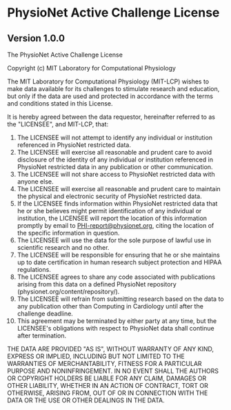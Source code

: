 # PhysioNet Active Challenge License

## Version 1.0.0

The PhysioNet Active Challenge License

Copyright (c) <YEAR> MIT Laboratory for Computational Physiology

The MIT Laboratory for Computational Physiology (MIT-LCP) wishes to make data available for its challenges to stimulate research and education, but only if the data are used and protected in accordance with the terms and conditions stated in this License.

It is hereby agreed between the data requestor, hereinafter referred to as the "LICENSEE", and MIT-LCP, that:

1. The LICENSEE will not attempt to identify any individual or institution referenced in PhysioNet restricted data.
2. The LICENSEE will exercise all reasonable and prudent care to avoid disclosure of the identity of any individual or institution referenced in PhysioNet restricted data in any publication or other communication.
3. The LICENSEE will not share access to PhysioNet restricted data with anyone else.
4. The LICENSEE will exercise all reasonable and prudent care to maintain the physical and electronic security of PhysioNet restricted data.
5. If the LICENSEE finds information within PhysioNet restricted data that he or she believes might permit identification of any individual or institution, the LICENSEE will report the location of this information promptly by email to PHI-report@physionet.org, citing the location of the specific information in question.
6. The LICENSEE will use the data for the sole purpose of lawful use in scientific research and no other.
7. The LICENSEE will be responsible for ensuring that he or she maintains up to date certification in human research subject protection and HIPAA regulations.
9. The LICENSEE agrees to share any code associated with publications arising from this data on a defined PhysioNet repository (physionet.org/content/repository/).
10. The LICENSEE will refrain from submitting research based on the data to any publication other than Computing in Cardiology until after the challenge deadline.
11. This agreement may be terminated by either party at any time, but the LICENSEE's obligations with respect to PhysioNet data shall continue after termination.

THE DATA ARE PROVIDED "AS IS", WITHOUT WARRANTY OF ANY KIND, EXPRESS OR
IMPLIED, INCLUDING BUT NOT LIMITED TO THE WARRANTIES OF MERCHANTABILITY,
FITNESS FOR A PARTICULAR PURPOSE AND NONINFRINGEMENT. IN NO EVENT SHALL THE
AUTHORS OR COPYRIGHT HOLDERS BE LIABLE FOR ANY CLAIM, DAMAGES OR OTHER
LIABILITY, WHETHER IN AN ACTION OF CONTRACT, TORT OR OTHERWISE, ARISING FROM,
OUT OF OR IN CONNECTION WITH THE DATA OR THE USE OR OTHER DEALINGS IN THE
DATA.
